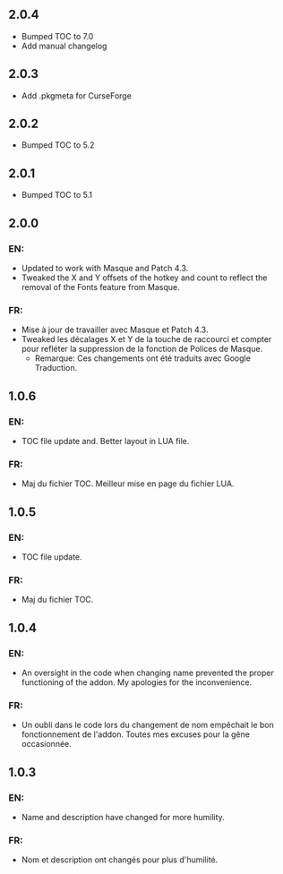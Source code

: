 ## 2.0.4
- Bumped TOC to 7.0
- Add manual changelog


## 2.0.3
- Add .pkgmeta for CurseForge


## 2.0.2
- Bumped TOC to 5.2


## 2.0.1
- Bumped TOC to 5.1


## 2.0.0
### EN:
- Updated to work with Masque and Patch 4.3.
- Tweaked the X and Y offsets of the hotkey and count to reflect the removal of the Fonts feature from Masque.
### FR:
- Mise à jour de travailler avec Masque et Patch 4.3.
- Tweaked les décalages X et Y de la touche de raccourci et compter pour refléter la suppression de la fonction de Polices de Masque.
    - Remarque: Ces changements ont été traduits avec Google Traduction.


## 1.0.6
### EN:
- TOC file update and. Better layout in LUA file.
### FR:
- Maj du fichier TOC. Meilleur mise en page du fichier LUA.


## 1.0.5
### EN:
- TOC file update.
### FR:
- Maj du fichier TOC.


## 1.0.4
### EN:
- An oversight in the code when changing name prevented the proper functioning of the addon. My apologies for the inconvenience.
### FR:
- Un oubli dans le code lors du changement de nom empêchait le bon fonctionnement de l'addon. Toutes mes excuses pour la gêne occasionnée.


## 1.0.3
### EN:
- Name and description have changed for more humility.
### FR:
- Nom et description ont changés pour plus d'humilité.
